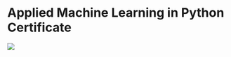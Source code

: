 # Applied Machine Learning in Python Certificate
<img src='https://coursera.org/share/aabaf493cd03b77b22f90fc1901fb583'>